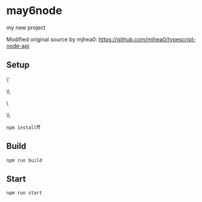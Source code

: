 # may6node

my new project

Modified original source by mjhea0: https://github.com/mjhea0/typescript-node-api

## Setup












\\\'










































\\\

































\\








\\\






























`npm install`ff












## Build







`npm run build`





## Start

`npm run start`


